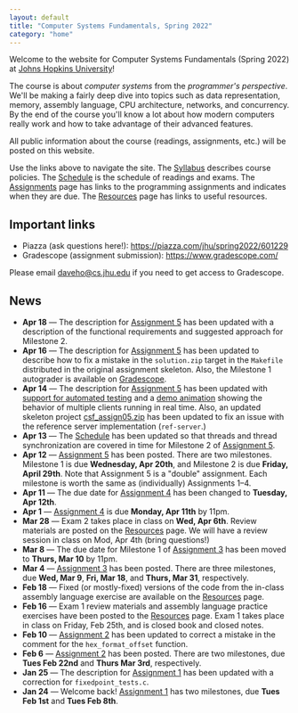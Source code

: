 ```yaml
---
layout: default
title: "Computer Systems Fundamentals, Spring 2022"
category: "home"
---
```


Welcome to the website for Computer Systems Fundamentals (Spring 2022)
at <a href="https://www.jhu.edu/">Johns Hopkins University</a>!

The course is about *computer systems* from the *programmer's
perspective*.  We'll be making a fairly deep dive into topics such
as data representation, memory, assembly language, CPU architecture,
networks, and concurrency.  By the end of the course you'll know a lot
about how modern computers really work and how to take advantage of
their advanced features.

All public information about the course (readings, assignments, etc.) will
be posted on this website.

Use the links above to navigate the site.  The [Syllabus](syllabus.html)
describes course policies. The [Schedule](schedule.html) is the schedule
of readings and exams.  The [Assignments](assignments.html) page has
links to the programming assignments and indicates when they are due.
The [Resources](resources.html) page has links to useful resources.

## Important links

* Piazza (ask questions here!): <https://piazza.com/jhu/spring2022/601229>
* Gradescope (assignment submission): <https://www.gradescope.com/>

Please email <daveho@cs.jhu.edu> if you need to get access to Gradescope.

## News

* **Apr 18** — The description for [Assignment 5](assign/assign05.html) has
  been updated with a description of the functional requirements and
  suggested approach for Milestone 2.
* **Apr 16** — The description for [Assignment 5](assign/assign05.html) has
  been updated to describe how to fix a mistake in the `solution.zip` target
  in the `Makefile` distributed in the original assignment skeleton.
  Also, the Milestone 1 autograder is available on
  [Gradescope](https://www.gradescope.com).
* **Apr 14** — The description for [Assignment 5](assign/assign05.html) has
  been updated with [support for automated testing](assign/assign05.html#automated-testing)
  and a [demo animation](assign/assign05.html#demo) showing the behavior
  of multiple clients running in real time.  Also, an updated skeleton project
  [csf\_assign05.zip](assign/csf_assign05.zip) has been updated to fix
  an issue with the reference server implementation (`ref-server`.)
* **Apr 13** — The [Schedule](schedule.html) has been updated so that
  threads and thread synchronization are covered in time for
  Milestone 2 of [Assignment 5](assign/assign05.html).
* **Apr 12** — [Assignment 5](assign/assign05.html) has been posted.
  There are two milestones. Milestone 1 is due **Wednesday, Apr 20th**,
  and Milestone 2 is due **Friday, April 29th**.  Note that Assignment 5
  is a "double" assignment. Each milestone is worth the same as
  (individually) Assignments 1–4.
* **Apr 11** — The due date for [Assignment 4](assign/assign04.html) has
  been changed to **Tuesday, Apr 12th**.
* **Apr 1** — [Assignment 4](assign/assign04.html) is due **Monday, Apr 11th**
  by 11pm.
* **Mar 28** — Exam 2 takes place in class on **Wed, Apr 6th**.
  Review materials are posted on the [Resources](resources.html) page.
  We will have a review session in class on Mod, Apr 4th (bring questions!)
* **Mar 8** — The due date for Milestone 1 of [Assignment 3](assign/assign03.html)
  has been moved to **Thurs, Mar 10** by 11pm.
* **Mar 4** — [Assignment 3](assign/assign03.html) has been posted.
  There are three milestones, due **Wed, Mar 9**, **Fri, Mar 18**,
  and **Thurs, Mar 31**, respectively.
* **Feb 18** — Fixed (or mostly-fixed) versions of the code from the in-class
  assembly language exercise are available on the [Resources](resources.html)
  page.
* **Feb 16** — Exam 1 review materials and assembly language practice exercises
  have been posted to the [Resources](resources.html) page.
  Exam 1 takes place in class on Friday, Feb 25th, and is closed book
  and closed notes.
* **Feb 10** — [Assignment 2](assign/assign02.html) has been updated to
  correct a mistake in the comment for the `hex_format_offset` function.
* **Feb 6** — [Assignment 2](assign/assign02.html) has been posted. There are
  two milestones, due **Tues Feb 22nd** and **Thurs Mar 3rd**, respectively.
* **Jan 25** — The description for [Assignment 1](assign/assign01.html) has been
  updated with a correction for `fixedpoint_tests.c`.
* **Jan 24** — Welcome back! [Assignment 1](assign/assign01.html) has two
  milestones, due **Tues Feb 1st** and **Tues Feb 8th**.
